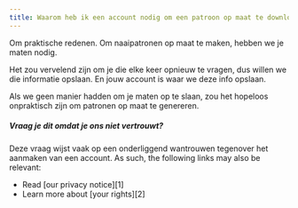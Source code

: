```yaml
---
title: Waarom heb ik een account nodig om een patroon op maat te downloaden?
---
```


Om praktische redenen. Om naaipatronen op maat te maken, hebben we je maten nodig.

Het zou vervelend zijn om je die elke keer opnieuw te vragen, dus willen we die informatie opslaan. En jouw account is waar we deze info opslaan.

Als we geen manier hadden om je maten op te slaan, zou het hopeloos onpraktisch zijn om patronen op maat te genereren.

<Note>

##### Vraag je dit omdat je ons niet vertrouwt?

Deze vraag wijst vaak op een onderliggend wantrouwen tegenover het aanmaken van een account. As such, the following links may also be relevant:

 - Read [our privacy notice][1]
 - Learn more about [your rights][2]

</Note>
